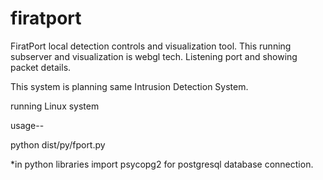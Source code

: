 firatport
=========

FiratPort local detection controls and visualization tool. This running subserver and visualization is webgl tech. Listening port and showing packet details.

This system is planning same Intrusion Detection System. 

running Linux system

usage--

python dist/py/fport.py

*in python libraries import psycopg2 for postgresql database connection.

